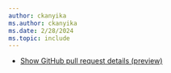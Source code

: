 ```yaml
---
author: ckanyika
ms.author: ckanyika
ms.date: 2/28/2024
ms.topic: include
---
```


- [Show GitHub pull request details (preview)](#show-github-pull-request-details-preview)

